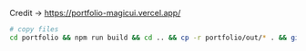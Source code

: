 Credit -> https://portfolio-magicui.vercel.app/

```sh
# copy files
cd portfolio && npm run build && cd .. && cp -r portfolio/out/* . && git add . && git commit "new deployment" && git push
```
